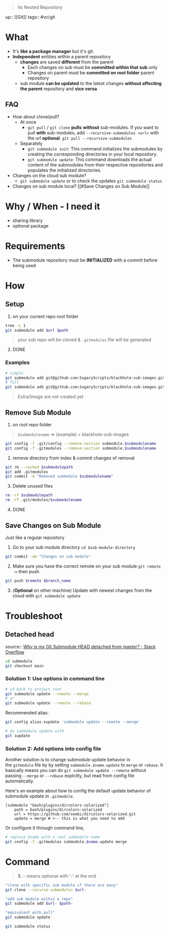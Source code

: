 > Its Nested Repository

up:: [[Git]]
tags:: #vc/git

# What
- It's **like a package manager** but it's git. 
- **Independent** entities within a parent repository
	- **changes** are saved **different** from the parent
		- Each changes on sub must be **committed within that sub** only
		- Changes on parent must be **committed on root folder** parent repository
	- sub module **can be updated** to the latest changes **without affecting the parent** repository and **vice versa**

## FAQ
- How about clone/pull?
	- At once
		- `git pull` / `git clone` **pulls** **without** sub-modules. If you want to pull **with** sub-modules, add `--recursive-submodules <url>` with the url **optional**.
		  `git pull --recursive-submodules`
	- Separately
		- `git submodule init`: This command initializes the submodules by creating the corresponding directories in your local repository.
		- `git submodule update`: This command downloads the actual content of the submodules from their respective repositories and populates the initialized directories.
- Changes on the cloud sub module?
	- `git submodule update` or to check the updates `git submodule status`
- Changes on sub module local? [[#Save Changes on Sub Module]]
# Why / When - I need it
- sharing library
- optional package
# Requirements
- The submodule repository must be **INITIALIZED** with a commit before being used
# How
## Setup
1. on your current repo root folder
```sh
tree -L 1
git submodule add $url $path
```
> your sub repo will be cloned & `.gitmodules` file will be generated
2. DONE
### Examples
```sh
# simple
git submodule add git@github.com:SugaryScripts/blackhole-sub-images.git
# full
git submodule add git@github.com:SugaryScripts/blackhole-sub-images.git Extra/Image
```
> Extra/Image are not created yet
## Remove Sub Module
1. on root repo folder
>`$submodulename` => (example) = blackhole-sub-images
```sh
git config -f .git/config --remove-section submodule.$submodulename
git config -f .gitmodules --remove-section submodule.$submodulename
```
2. remove directory from index & commit changes of removal
```sh
git rm --cached $submodulepath
git add .gitmodules
git commit -m "Removed submodule $submodulename"
```
3. Delete unused files
```sh
rm -rf $submodulepath 
rm -rf .git/modules/$submodulename
```
4. DONE

## Save Changes on Sub Module
Just like a regular repository
1. Go to your sub module directory `cd $sub-module-directory`
```sh
git commit -am "Changes on sub module"
```
2. Make sure you have the correct remote on your sub module `git remote -v` then push
```sh
git push $remote $branch_name
```
3. (**Optional** on other machine) Update with newest changes from the cloud with `git submodule update`

# Troubleshoot
## Detached head

source:: [Why is my Git Submodule HEAD detached from master? - Stack Overflow](https://stackoverflow.com/questions/18770545/why-is-my-git-submodule-head-detached-from-master)

```sh
cd submodule
git checkout main
```
### Solution 1: Use options in command line

```bash
# cd back to project root
git submodule update --remote --merge
# or
git submodule update --remote --rebase
```

Recommended alias:

```bash
git config alias.supdate 'submodule update --remote --merge'

# do submodule update with
git supdate
```
### Solution 2: Add options into config file

Another solution is to change submodule update behavior in the `gitmodule` file by by setting `submodule.$name.update` to `merge` or `rebase`. It basically means you can do `git submodule update --remote` without passing `--merge` or `--rebase` explcitly, but read from config file automatically.

Here's an example about how to config the default update behavior of submodule update in `.gitmodule`.

```
[submodule "bash/plugins/dircolors-solarized"]
    path = bash/plugins/dircolors-solarized
    url = https://github.com/seebi/dircolors-solarized.git
    update = merge # <-- this is what you need to add
```

Or configure it through command line,

```bash
# replace $name with a real submodule name
git config -f .gitmodules submodule.$name.update merge
```

# Command
> $..- means optional with '-' at the end
```sh
"clone with specific sub module if there are many"
git clone --recurse-submodules $url-

"add sub module within a repo"
git submodule add $url- $path-

"equivalent with pull"
git submodule update

git submodule status
```






